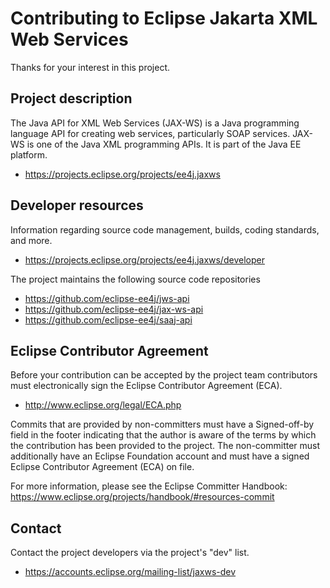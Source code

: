 # Contributing to Eclipse Jakarta XML Web Services

Thanks for your interest in this project.

## Project description

The Java API for XML Web Services (JAX-WS) is a Java programming language API
for creating web services, particularly SOAP services. JAX-WS is one of the Java
XML programming APIs. It is part of the Java EE platform.

* https://projects.eclipse.org/projects/ee4j.jaxws

## Developer resources

Information regarding source code management, builds, coding standards, and
more.

* https://projects.eclipse.org/projects/ee4j.jaxws/developer

The project maintains the following source code repositories

* https://github.com/eclipse-ee4j/jws-api
* https://github.com/eclipse-ee4j/jax-ws-api
* https://github.com/eclipse-ee4j/saaj-api

## Eclipse Contributor Agreement

Before your contribution can be accepted by the project team contributors must
electronically sign the Eclipse Contributor Agreement (ECA).

* http://www.eclipse.org/legal/ECA.php

Commits that are provided by non-committers must have a Signed-off-by field in
the footer indicating that the author is aware of the terms by which the
contribution has been provided to the project. The non-committer must
additionally have an Eclipse Foundation account and must have a signed Eclipse
Contributor Agreement (ECA) on file.

For more information, please see the Eclipse Committer Handbook:
https://www.eclipse.org/projects/handbook/#resources-commit

## Contact

Contact the project developers via the project's "dev" list.

* https://accounts.eclipse.org/mailing-list/jaxws-dev